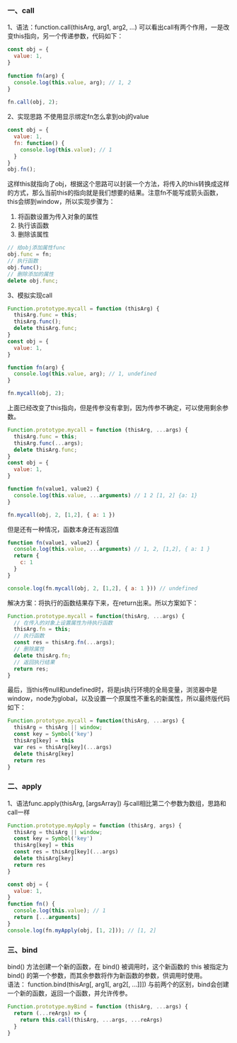 ### 一、call
1、语法：function.call(thisArg, arg1, arg2, ...)
可以看出call有两个作用，一是改变this指向，另一个传递参数，代码如下：
```javascript
const obj = {
  value: 1,
}
  
function fn(arg) {
  console.log(this.value, arg); // 1, 2
}
  
fn.call(obj, 2);
```
2、实现思路
不使用显示绑定fn怎么拿到obj的value
```javascript
const obj = {
  value: 1,
  fn: function() {
    console.log(this.value); // 1
  }
}
obj.fn();
```
这样this就指向了obj，根据这个思路可以封装一个方法，将传入的this转换成这样的方式，那么当前this的指向就是我们想要的结果。注意fn不能写成箭头函数，this会绑到window，所以实现步骤为：

1. 将函数设置为传入对象的属性
2. 执行该函数
3. 删除该属性
```javascript
// 给obj添加属性func
obj.func = fn;
// 执行函数
obj.func();
// 删除添加的属性
delete obj.func;
```
3、模拟实现call
```javascript
Function.prototype.mycall = function (thisArg) {
  thisArg.func = this;
  thisArg.func();
  delete thisArg.func;
}
const obj = {
  value: 1,
}

function fn(arg) {
  console.log(this.value, arg); // 1, undefined
}

fn.mycall(obj, 2);
```
上面已经改变了this指向，但是传参没有拿到，因为传参不确定，可以使用剩余参数。
```javascript
Function.prototype.mycall = function (thisArg, ...args) {
  thisArg.func = this;
  thisArg.func(...args);
  delete thisArg.func;
}
const obj = {
  value: 1,
}

function fn(value1, value2) {
  console.log(this.value, ...arguments) // 1 2 [1, 2] {a: 1}
}

fn.mycall(obj, 2, [1,2], { a: 1 })
```
但是还有一种情况，函数本身还有返回值
```javascript
function fn(value1, value2) {
  console.log(this.value, ...arguments) // 1, 2, [1,2], { a: 1 }
  return {
    c: 1
  }
}

console.log(fn.mycall(obj, 2, [1,2], { a: 1 })) // undefined
```
解决方案：将执行的函数结果存下来，在return出来。所以方案如下：
```javascript
Function.prototype.mycall = function(thisArg, ...args) { 
  // 在传入的对象上设置属性为待执行函数
  thisArg.fn = this;
  // 执行函数
  const res = thisArg.fn(...args);
  // 删除属性
  delete thisArg.fn;
  // 返回执行结果
  return res;
}
```
最后，当this传null和undefined时，将是js执行环境的全局变量，浏览器中是window，node为global，以及设置一个原属性不重名的新属性，所以最终版代码如下：
```javascript
Function.prototype.mycall = function(thisArg, ...args) {   
  thisArg = thisArg || window;    
  const key = Symbol('key')
  thisArg[key] = this 
  var res = thisArg[key](...args)   
  delete thisArg[key]  
  return res
}
```
### 二、apply
1、语法func.apply(thisArg, [argsArray])
与call相比第二个参数为数组，思路和call一样
```javascript
Function.prototype.myApply = function (thisArg, args) {
  thisArg = thisArg || window; 
  const key = Symbol('key')
  thisArg[key] = this
  const res = thisArg[key](...args)
  delete thisArg[key]
  return res
}

const obj = {
  value: 1,
}
function fn() {
  console.log(this.value); // 1
  return [...arguments]
}
console.log(fn.myApply(obj, [1, 2])); // [1, 2]
```
### 三、bind
 bind() 方法创建一个新的函数，在 bind() 被调用时，这个新函数的 this 被指定为 bind() 的第一个参数，而其余参数将作为新函数的参数，供调用时使用。  
语法： function.bind(thisArg[, arg1[, arg2[, ...]]])
 与前两个的区别，bind会创建一个新的函数，返回一个函数，并允许传参。
```javascript
Function.prototype.myBind = function (thisArg, ...args) {
  return (...reArgs) => {
    return this.call(thisArg, ...args, ...reArgs)
  }
}
```

